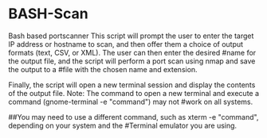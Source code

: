 # BASH-Scan

Bash based portscanner 
This script will prompt the user to enter the target IP address or hostname to scan, 
and then offer them a choice of output formats (text, CSV, or XML). 
The user can then enter the desired #name for the output file, and the script will perform a port scan using nmap and save the output to a #file with the chosen name and extension. 

Finally, the script will open a new terminal session and display the contents of the output file.
Note: The command to open a new terminal and execute a command (gnome-terminal -e "command") may not #work on all systems. 

##You may need to use a different command, such as xterm -e "command", depending on your system and the #Terminal emulator you are using.
